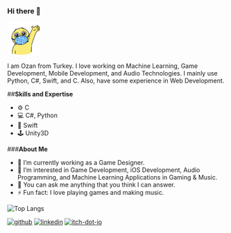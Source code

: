 ### Hi there 👋

<img src="https://github.com/demirelozan/demirelozan/blob/main/hi.gif" width="75" height="75" />


I am Ozan from Turkey. I love working on Machine Learning, Game Development, Mobile Development, and Audio Technologies. I mainly use Python, C#, Swift, and C.
Also, have some experience in Web Development.

##**Skills and Expertise**
- ⚙  C 
- 💻 C#, Python
- 📱  Swift
- 🕹  Unity3D
<!--
**demirelozan/demirelozan** is a ✨ _special_ ✨ repository because its `README.md` (this file) appears on your GitHub profile.
-->
###**About Me**
- 🔭 I’m currently working as a Game Designer.
- 🌱 I’m interested in Game Development, iOS Development, Audio Programming, and Machine Learning Applications in Gaming & Music.
- 💬 You can ask me anything that you think I can answer.
- ⚡ Fun fact: I love playing games and making music.
<!--
[![Ozan's GitHub stats](https://github-readme-stats.vercel.app/api?username=demirelozan)](https://github.com/anuraghazra/github-readme-stats)
-->

![Top Langs](https://github-readme-stats.vercel.app/api/top-langs/?username=demirelozan&hide_progress=true)

[<img src='https://cdn.jsdelivr.net/npm/simple-icons@3.0.1/icons/github.svg' alt='github' height='40'>](https://github.com/demirelozan)  [<img src='https://cdn.jsdelivr.net/npm/simple-icons@3.0.1/icons/linkedin.svg' alt='linkedin' height='40'>](https://www.linkedin.com/in/ozan-demirel123/)  [<img src='https://cdn.jsdelivr.net/npm/simple-icons@3.0.1/icons/itch-dot-io.svg' alt='itch-dot-io' height='40'>](https://ozandemirel.itch.io/)  

